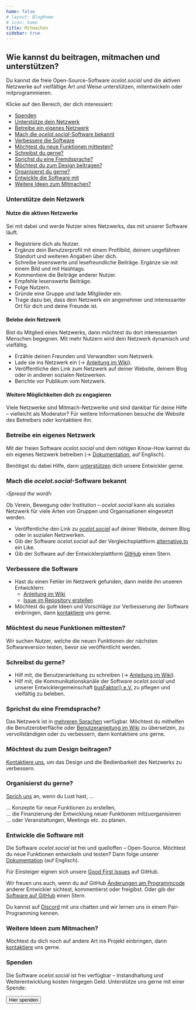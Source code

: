 ```yaml
---
home: false
# layout: BlogHome
# icon: home
title: Mitmachen
sidebar: true
---
```

## Wie kannst du beitragen, mitmachen und unterstützen?

Du kannst die freie Open-Source-Software *ocelot.social* und die aktiven Netzwerke auf vielfältige Art und Weise unterstützen, mitentwickeln oder mitprogrammieren.

Klicke auf den Bereich, der dich interessiert:

- [Spenden](#spenden)
- [Unterstütze dein Netzwerk](#unterstutze-dein-netzwerk)
- [Betreibe ein eigenes Netzwerk](#betreibe-ein-eigenes-netzwerk)
- [Mach die *ocelot.social*-Software bekannt](#mach-die-ocelot-social-software-bekannt)
- [Verbessere die Software](#verbessere-die-software)
- [Möchtest du neue Funktionen mittesten?](#mochtest-du-neue-funktionen-mittesten)
- [Schreibst du gerne?](#schreibst-du-gerne)
- [Sprichst du eine Fremdsprache?](#sprichst-du-eine-fremdsprache)
- [Möchtest du zum Design beitragen?](#mochtest-du-zum-design-beitragen)
- [Organisierst du gerne?](#organisierst-du-gerne)
- [Entwickle die Software mit](#entwickle-die-software-mit)
- [Weitere Ideen zum Mitmachen?](#weitere-ideen-zum-mitmachen)

### Unterstütze dein Netzwerk

#### Nutze die aktiven Netzwerke

Sei mit dabei und werde Nutzer eines Netzwerks, das mit unserer Software läuft.

<!-- markdownlint-disable period-in-list-item -->
- Registriere dich als Nutzer.
- Ergänze dein Benutzerprofil mit einem Profilbild, deinem ungefähren Standort und weiteren Angaben über dich.
- Schreibe lesenswerte und lesefreundliche Beiträge. Ergänze sie mit einem Bild und mit Hashtags.
- Kommentiere die Beiträge anderer Nutzer.
- Empfehle lesenswerte Beiträge.
- Folge Nutzern.
- Gründe eine Gruppe und lade Mitglieder ein.
- Trage dazu bei, dass dein Netzwerk ein angenehmer und interessanter Ort für dich und deine Freunde ist.
<!-- markdownlint-enable period-in-list-item -->

#### Belebe dein Netzwerk

Bist du Mitglied eines Netzwerks, dann möchtest du dort interessanten Menschen begegnen.
Mit mehr Nutzern wird dein Netzwerk dynamisch und vielfältig.

- Erzähle deinen Freunden und Verwandten vom Netzwerk.
- Lade sie ins Netzwerk ein (→ [Anleitung im Wiki](https://github.com/Ocelot-Social-Community/Ocelot-Social/wiki/de:Invitations)).
- Veröffentliche den Link zum Netzwerk auf deiner Website, deinem Blog oder in anderen sozialen Netzwerken.
- Berichte vor Publikum vom Netzwerk.

#### Weitere Möglichkeiten dich zu engagieren

Viele Netzwerke sind Mitmach-Netzwerke und sind dankbar für deine Hilfe – vielleicht als Moderator?
Für weitere Informationen besuche die Website des Betreibers oder kontaktiere ihn.

### Betreibe ein eigenes Netzwerk

Mit der freien Software *ocelot.social* und dem nötigen Know-How kannst du ein eigenes Netzwerk betreiben (→ [Dokumentation](https://docs.ocelot.social/deployment/), auf Englisch).

Benötigst du dabei Hilfe, dann [unterstützen](/de/contact/) dich unsere Entwickler gerne.

### Mach die *ocelot.social*-Software bekannt

*›Spread the word!‹*

Ob Verein, Bewegung oder Institution – *ocelot.social* kann als soziales Netzwerk für viele Arten von Gruppen und Organisationen eingesetzt werden.

- Veröffentliche den Link zu [*ocelot.social*](https://ocelot.social) auf deiner Website, deinem Blog oder in sozialen Netzwerken.
- Gib der Software *ocelot.social* auf der Vergleichsplattform [alternative.to](https://alternativeto.net/software/ocelot-social/about/) ein Like.
- Gib der Software auf der Entwicklerplattform [GitHub](https://github.com/Ocelot-Social-Community/Ocelot-Social) einen Stern.

### Verbessere die Software

- Hast du einen Fehler im Netzwerk gefunden, dann melde ihn unseren Entwicklern:
  - [Anleitung im Wiki](https://github.com/Ocelot-Social-Community/Ocelot-Social/wiki/de:FAQ#wie-kann-ich-einen-fehler-des-netzwerks-melden)
  - [Issue im Repository erstellen](https://github.com/Ocelot-Social-Community/Ocelot-Social/issues/new/choose)
- Möchtest du gute Ideen und Vorschläge zur Verbesserung der Software einbringen, dann [kontaktiere](/de/contact/) uns gerne.

### Möchtest du neue Funktionen mittesten?

Wir suchen Nutzer, welche die neuen Funktionen der nächsten Softwareversion testen, bevor sie veröffentlicht werden.

### Schreibst du gerne?

- Hilf mit, die Benutzeranleitung zu schreiben (→ [Anleitung im Wiki](https://github.com/Ocelot-Social-Community/Ocelot-Social/wiki/de:Wiki:Editor's-Guide)).
- Hilf mit, die Kommunikationskanäle der Software *ocelot.social* und unserer Entwicklergemeinschaft [busFaktor() e.V.](https://busfaktor.org/de/) zu pflegen und vielfältig zu beleben.

### Sprichst du eine Fremdsprache?

Das Netzwerk ist in [mehreren Sprachen](/de/features/) verfügbar.
Möchtest du mithelfen die Benutzeroberfläche oder [Benutzeranleitung im Wiki](https://github.com/Ocelot-Social-Community/Ocelot-Social/wiki/de:Wiki:Editor's-Guide) zu übersetzen, zu vervollständigen oder zu verbessern, dann kontaktiere uns gerne.

### Möchtest du zum Design beitragen?

[Kontaktiere uns](/de/contact/), um das Design und die Bedienbarkeit des Netzwerks zu verbessern.

### Organisierst du gerne?

[Sprich uns](/de/contact/) an, wenn du Lust hast, …

… Konzepte für neue Funktionen zu erstellen,  
… die Finanzierung der Entwicklung neuer Funktionen mitzuorganisieren  
… oder Veranstaltungen, Meetings etc. zu planen.

### Entwickle die Software mit

Die Software *ocelot.social* ist frei und quelloffen – Open-Source. Möchtest du neue Funktionen entwickeln und testen? Dann folge unserer [Dokumentation](https://docs.ocelot.social/CONTRIBUTING.html) (auf Englisch).

Für Einsteiger eignen sich unsere [Good First Issues](https://github.com/Ocelot-Social-Community/Ocelot-Social/labels/good%20first%20issue) auf GitHub.

Wir freuen uns auch, wenn du auf GitHub [Änderungen am Programmcode](https://github.com/Ocelot-Social-Community/Ocelot-Social/pulls) anderer Entwickler sichtest, kommentierst oder freigibst.
Oder gib der [Software auf GitHub](https://github.com/Ocelot-Social-Community/Ocelot-Social) einen Stern.

Du kannst auf [Discord](https://discord.gg/AJSX9DCSUA) mit uns chatten und wir lernen uns in einem Pair-Programming kennen.

### Weitere Ideen zum Mitmachen?

Möchtest du dich noch auf andere Art ins Projekt einbringen, dann [kontaktiere](/de/contact/) uns gerne.

### Spenden

Die Software *ocelot.social* ist frei verfügbar – Instandhaltung und Weiterentwicklung kosten hingegen Geld.
Unterstütze uns gerne mit einer Spende:

<!-- markdownlint-disable MD033 -->
<a href="/de/donate/">
  <Button class="donate-button">
    Hier spenden
  </Button>
</a>
<!-- markdownlint-enable MD033 -->
